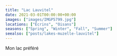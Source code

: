 ```yaml
---
title: "Lac Lauvitel"
date: 2021-03-01T00:00:00+00:00
images: ["images/IMGP5799.jpg"]
locations: ["Écrins", "Oisans"]
seasons: ["Spring", "Winter", "Fall", "Summer"]
seealso: ["posts/lakes-muzelle-lauvitel"]
---
```


Mon lac préféré
